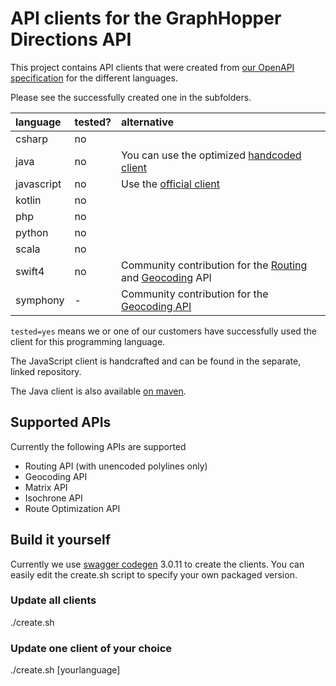 # API clients for the GraphHopper Directions API

This project contains API clients that were created from [our OpenAPI specification](https://docs.graphhopper.com/openapi.yaml) for the different languages.

Please see the successfully created one in the subfolders.

language  |  tested?| alternative
:---------|:--------|:------------
csharp    |  no     |
java      |  no     | You can use the optimized [handcoded client](https://github.com/graphhopper/graphhopper/tree/master/client-hc)
javascript|  no     | Use the [official client](https://github.com/graphhopper/directions-api-js-client)
kotlin	  |  no     |
php       |  no     |
python    |  no     |
scala     |  no     |
swift4    |  no     | Community contribution for the [Routing](https://github.com/rmnblm/GraphHopperRouting) and [Geocoding](https://github.com/rmnblm/GraphHopperGeocoder) API
symphony  |  -      | Community contribution for the [Geocoding API](https://github.com/Andreas-Schoenefeldt/GraphHopperConnectorBundle)


`tested=yes` means we or one of our customers have successfully used the
client for this programming language. 

The JavaScript client is handcrafted and can be found in the separate, linked repository.

The Java client is also available [on maven](http://search.maven.org/#search%7Cga%7C1%7Ca%3A%22directions-api-client%22).


## Supported APIs

Currently the following APIs are supported

 * Routing API (with unencoded polylines only)
 * Geocoding API
 * Matrix API 
 * Isochrone API
 * Route Optimization API

## Build it yourself

Currently we use [swagger codegen](https://github.com/swagger-api/swagger-codegen/)
3.0.11 to create the clients. You can easily edit the create.sh script
to specify your own packaged version.

### Update all clients

./create.sh

### Update one client of your choice

./create.sh [yourlanguage]
